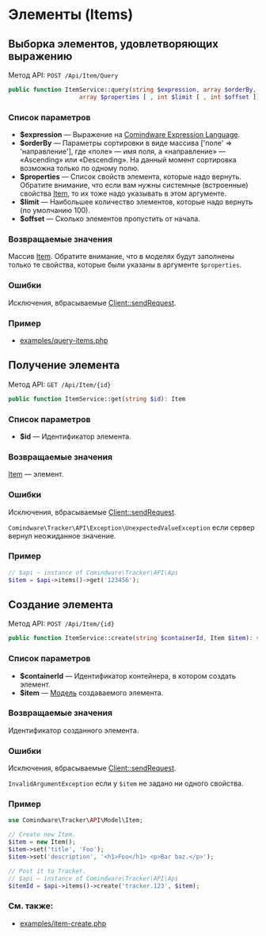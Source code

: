 # Элементы (Items)

## Выборка элементов, удовлетворяющих выражению

Метод API: `POST /Api/Item/Query`

```php
public function ItemService::query(string $expression, array $orderBy,
                    array $properties [ , int $limit [ , int $offset ]] ): Item[]
```

### Список параметров

- **$expression** — Выражение на [Comindware Expression
  Language](http://kb.comindware.com/comindware-tracker/1.0/comindware-expression-language-how-to/).
- **$orderBy** — Параметры сортировки в виде массива ['поле' => 'направление'], где «поле» — имя
  поля, а «направление» — «Ascending» или «Descending». На данный момент сортировка возможна только
  по одному полю.
- **$properties** — Список свойств элемента, которые надо вернуть. Обратите внимание, что если вам
  нужны системные (встроенные) свойства [Item](models.ru.md#item), то их тоже надо указывать в этом
  аргументе.
- **$limit** — Наибольшее количество элементов, которые надо вернуть (по умолчанию 100).
- **$offset** — Сколько элементов пропустить от начала.

### Возвращаемые значения

Массив [Item](models.ru.md#item). Обратите внимание, что в моделях будут заполнены только те
свойства, которые были указаны в аргументе `$properties`.

### Ошибки

Исключения, вбрасываемые [Client::sendRequest](client.ru.md#sendrequest).

### Пример

- [examples/query-items.php](examples/query-items.php)


## Получение элемента

Метод API: `GET /Api/Item/{id}`

```php
public function ItemService::get(string $id): Item
```
### Список параметров

- **$id** — Идентификатор элемента.

### Возвращаемые значения

[Item](models.ru.md#item) — элемент.

### Ошибки

Исключения, вбрасываемые [Client::sendRequest](client.ru.md#sendrequest).

`Comindware\Tracker\API\Exception\UnexpectedValueException` если сервер вернул неожиданное значение.

### Пример

```php
// $api — instance of Comindware\Tracker\API\Api
$item = $api->items()->get('123456');
```

## Создание элемента

Метод API: `POST /Api/Item/{id}`

```php
public function ItemService::create(string $containerId, Item $item): string
```

### Список параметров

- **$containerId** — Идентификатор контейнера, в котором создать элемент.
- **$item** — [Модель](models.ru.md#item) создаваемого элемента.

### Возвращаемые значения

Идентификатор созданного элемента.

### Ошибки

Исключения, вбрасываемые [Client::sendRequest](client.ru.md#sendrequest).

`InvalidArgumentException` если у `$item` не задано ни одного свойства. 

### Пример

```php
use Comindware\Tracker\API\Model\Item;

// Create new Item.
$item = new Item();
$item->set('title', 'Foo');
$item->set('description', '<h1>Foo</h1> <p>Bar baz.</p>');

// Post it to Tracker.
// $api — instance of Comindware\Tracker\API\Api
$itemId = $api->items()->create('tracker.123', $item);
```

### См. также:

- [examples/item-create.php](examples/item-create.php)

